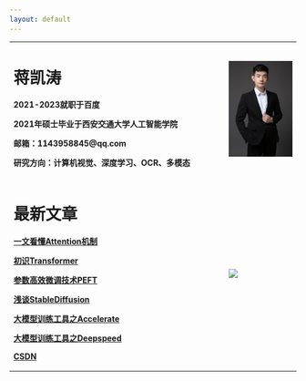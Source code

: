 ```yaml
---
layout: default
---
```


<table border="0">
  <tr>
    <td width="75%">
      <h1>蒋凯涛</h1>
      <p><b>2021-2023就职于百度</b></p>
      <p><b>2021年硕士毕业于西安交通大学人工智能学院</b></p>
      <p><b>邮箱：1143958845@qq.com</b></p>
      <p><b>研究方向：计算机视觉、深度学习、OCR、多模态</b></p>
    </td>
    <td width="25%">
      <img src="imgs/微信图片_20240817204501.jpg" width="100%">
    </td>
  </tr>
  <tr>
    <td width="75%">
      <h1>最新文章</h1>
      <p><b><a href="blogs/llm/transformers/attention.md">一文看懂Attention机制</b></p>
      <p><b><a href="blogs/llm/transformers/transformer.md">初识Transformer</b></p>
      <p><b><a href="blogs/llm/peft/peft.md">参数高效微调技术PEFT</b></p>
      <p><b><a href="blogs/llm/StableDiffusion/stable_diffusion.md">浅谈StableDiffusion</b></p>
      <p><b><a href="blogs/llm/accelerate/accelerate.md">大模型训练工具之Accelerate</b></p>
      <p><b><a href="blogs/llm/deepspeed/deepspeed.md">大模型训练工具之Deepspeed</b></p>
      <p><b><a href="https://mp.csdn.net/console/column/allColumnList">CSDN</b></p>
    </td>
    <td width="25%">
      <img src="https://i0.hdslb.com/bfs/article/37e8f0409b250df08f710ab3368b1c8f6adb828f.gif@!web-article-pic.webp?" width="100%">
    </td>
  </tr>
</table>
